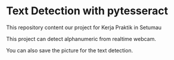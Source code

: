 # Text Detection with pytesseract
This repository content our project for Kerja Praktik in Setumau

This project can detect alphanumeric from realtime webcam.

You can also save the picture for the text detection.

